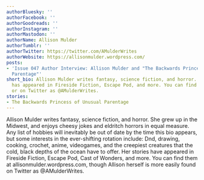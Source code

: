 ```yaml
---
authorBluesky: ''
authorFacebook: ''
authorGoodreads: ''
authorInstagram: ''
authorMastodon: ''
authorName: Allison Mulder
authorTumblr: ''
authorTwitter: https://twitter.com/AMulderWrites
authorWebsite: https://allisonmulder.wordpress.com/
posts:
- 'Issue 047 Author Interview: Allison Mulder and "The Backwards Princess of Unusual
  Parentage"'
short_bio: Allison Mulder writes fantasy, science fiction, and horror. Her short fiction
  has appeared in Fireside Fiction, Escape Pod, and more. You can find her at allisonmulder.wordpress.com,
  or on Twitter as @AMulderWrites.
stories:
- The Backwards Princess of Unusual Parentage
---
```


Allison Mulder writes fantasy, science fiction, and horror. She grew up in the Midwest, and enjoys cheesy jokes and eldritch horrors in equal measure. Any list of hobbies will inevitably be out of date by the time this bio appears, but some interests in the ever-shifting rotation include: Dnd, drawing, cooking, crochet, anime, videogames, and the creepiest creatures that the cold, black depths of the ocean have to offer. Her stories have appeared in Fireside Fiction, Escape Pod, Cast of Wonders, and more. You can find them at allisonmulder.wordpress.com, though Allison herself is more easily found on Twitter as @AMulderWrites.